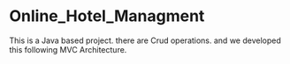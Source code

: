 # Online_Hotel_Managment
This is a Java based project. there are Crud operations. and we developed this following MVC Architecture.
